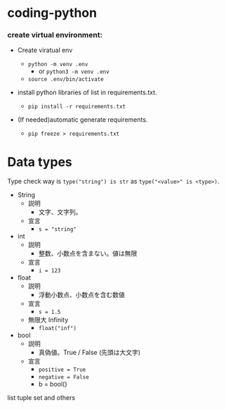 # coding-python

### create virtual environment:
* Create viratual env
    * `python -m venv .env`
        * or `python3 -m venv .env`
    * `source .env/bin/activate`

* install python libraries of list in requirements.txt.
    * `pip install -r requirements.txt`

* (If needed)automatic generate requirements.
    * `pip freeze > requirements.txt`

# Data types
Type check way is `type("string") is str` as `type("<value>" is <type>)`.

* String
    * 説明
        * 文字、文字列。
    * 宣言
        * `s = "string"`
* int
    * 説明
        * 整数、小数点を含まない。値は無限
    * 宣言
        * `i = 123`
* float
    * 説明
        * 浮動小数点、小数点を含む数値
    * 宣言
        * `s = 1.5`
    * 無限大 Infinity
        * `float("inf")`
* bool
    * 説明
        * 真偽値。True / False (先頭は大文字)
    * 宣言
        * `positive = True`
        * `negative = False`
        * b = bool()

list
tuple
set
and others
